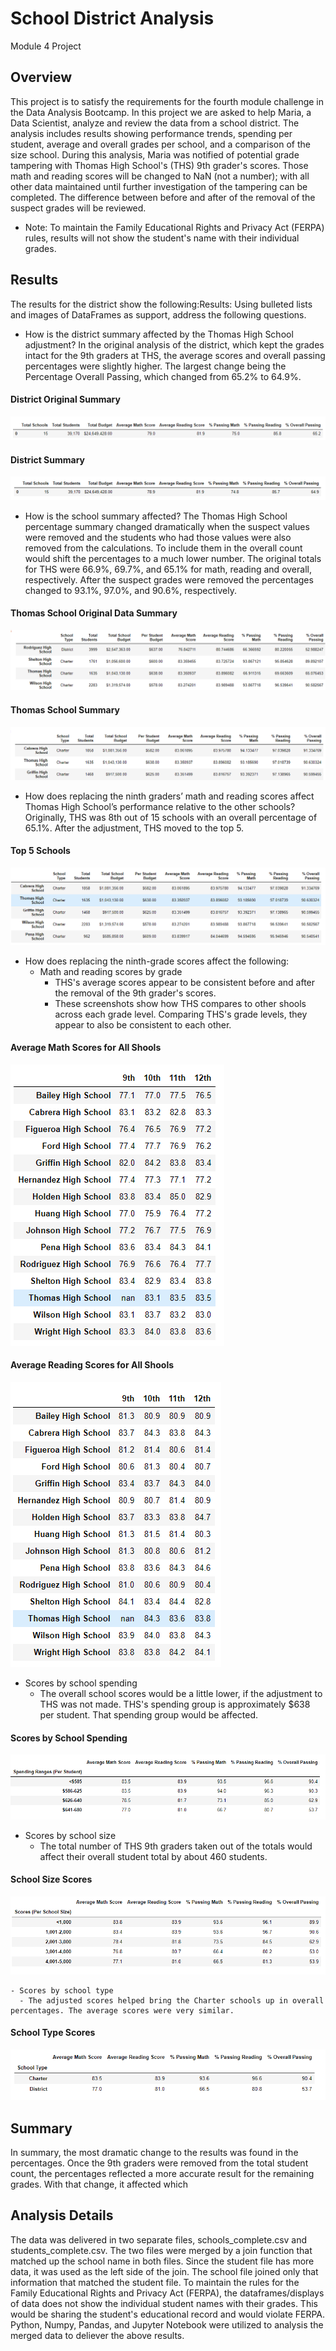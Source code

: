 # School District Analysis
Module 4 Project

## Overview

This project is to satisfy the requirements for the fourth module challenge in the Data Analysis Bootcamp. 
In this project we are asked to help Maria, a Data Scientist, analyze and review the data from a school district.
The analysis includes results showing performance trends, spending per student, average and overall grades per school, and a comparison of the size school.
During this analysis, Maria was notified of potential grade tampering with Thomas High School's (THS) 9th grader's scores. 
Those math and reading scores will be changed to NaN (not a number); with all other data maintained until further investigation of the tampering can be completed.
The difference between before and after of the removal of the suspect grades will be reviewed.
* Note:  To maintain the Family Educational Rights and Privacy Act (FERPA) rules, results will not show the student's name with their individual grades. 


## Results
The results for the district show the following:Results: Using bulleted lists and images of DataFrames as support, address the following questions.

 * How is the district summary affected by the Thomas High School adjustment? 
In the original analysis of the district, which kept the grades intact for the 9th graders at THS, the average scores and overall passing percentages were slightly higher. 
The largest change being the Percentage Overall Passing, which changed from 65.2% to 64.9%. 
#### District Original Summary
![District Original Summary](https://github.com/summerstime/School_District_Analysis/blob/main/Resources/District_Summary_1st.png) 
#### District Summary
![District Summary](https://github.com/summerstime/School_District_Analysis/blob/main/Resources/District_Summary_Challenge.png)

 * How is the school summary affected?
The Thomas High School percentage summary changed dramatically when the suspect values were removed and the students who had those values were also removed from the calculations.
To include them in the overall count would shift the percentages to a much lower number.
The original totals for THS were 66.9%, 69.7%, and 65.1% for math, reading and overall, respectively.
After the suspect grades were removed the percentages changed to 93.1%, 97.0%, and 90.6%, respectively. 
#### Thomas School Original Data Summary
![Thomas School Original Summary](https://github.com/summerstime/School_District_Analysis/blob/main/Resources/THS_B4_NaN_School_Summary.png) 
#### Thomas School Summary
![Thomas School Summary](https://github.com/summerstime/School_District_Analysis/blob/main/Resources/THS_School_Summary.png) 

 * How does replacing the ninth graders’ math and reading scores affect Thomas High School’s performance relative to the other schools?
Originally, THS was 8th out of 15 schools with an overall percentage of 65.1%. After the adjustment, THS moved to the top 5.
#### Top 5 Schools
![Top 5 Schools](https://github.com/summerstime/School_District_Analysis/blob/main/Resources/Top_5_Schools.png) 

 * How does replacing the ninth-grade scores affect the following:
   - Math and reading scores by grade
     - THS's average scores appear to be consistent before and after the removal of the 9th grader's scores.
     - These screenshots show how THS compares to other shools across each grade level. Comparing THS's grade levels, they appear to also be consistent to each other.
#### Average Math Scores for All Shools
![Average Math](https://github.com/summerstime/School_District_Analysis/blob/main/Resources/Average_Math.png)
#### Average Reading Scores for All Shools
![Average Reading](https://github.com/summerstime/School_District_Analysis/blob/main/Resources/Average_Reading.png)

   - Scores by school spending
     - The overall school scores would be a little lower, if the adjustment to THS was not made. THS's spending group is approximately $638 per student. That spending group would be affected.
#### Scores by School Spending
![Scores by School Spending](https://github.com/summerstime/School_District_Analysis/blob/main/Resources/Scores_Spending.png)

   - Scores by school size
     - The total number of THS 9th graders taken out of the totals would affect their overall student total by about 460 students.
#### School Size Scores
![Scores by School Size](https://github.com/summerstime/School_District_Analysis/blob/main/Resources/School_size.png)
    
    - Scores by school type
      - The adjusted scores helped bring the Charter schools up in overall percentages. The average scores were very similar.
#### School Type Scores
![Scores by School Type](https://github.com/summerstime/School_District_Analysis/blob/main/Resources/School_type.png)

 

## Summary
In summary, the most dramatic change to the results was found in the percentages. Once the 9th graders were removed from the total student count, the percentages reflected
a more accurate result for the remaining grades. With that change, it affected which




## Analysis Details
The data was delivered in two separate files, schools_complete.csv and students_complete.csv. The two files were merged by a join function that matched up the school name in both files. 
Since the student file has more data, it was used as the left side of the join. The school file joined only that information that matched the student file.
To maintain the rules for the Family Educational Rights and Privacy Act (FERPA), the dataframes/displays of data does not show the individual student names with their grades.
This would be sharing the student's educational record and would violate FERPA. 
Python, Numpy, Pandas, and Jupyter Notebook were utilized to analysis the merged data to deliever the above results.









